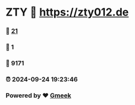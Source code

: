 # ZTY :link: https://zty012.de 
### :page_facing_up: [21](https://zty012.de/tag.html) 
### :speech_balloon: 1 
### :hibiscus: 9171 
### :alarm_clock: 2024-09-24 19:23:46 
### Powered by :heart: [Gmeek](https://github.com/Meekdai/Gmeek)
